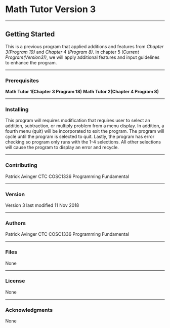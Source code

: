 # Math Tutor Version 3
______________________________________________________________________________________________________________________________________
## Getting Started
This is a previous program that applied additions and features from *Chapter 3(Program 19)* and *Chapter 4 (Program 8)*. In chapter 5 *(Current Program(Version3))*, we will apply additional features and input guidelines to enhance the program.

______________________________________________________________________________________________________________________________________
### Prerequisites
**Math Tutor 1(Chapter 3 Program 18)**
**Math Tutor 2(Chapter 4 Program 8)**
______________________________________________________________________________________________________________________________________

### Installing
This program will requires modification that requires user to select an addition, subtraction, or multiply problem from a menu display. In addition, a fourth menu (quit) will be incorporated to exit the program. The program will cycle until the program is selected to quit. Lastly, the program has error checking so program only runs with the 1-4 selections. All other selections will cause the program to display an error and recycle. 

______________________________________________________________________________________________________________________________________
### Contributing
Patrick Avinger
CTC COSC1336 Programming Fundamental
______________________________________________________________________________________________________________________________________
### Version
Version 3 last modified 11 Nov 2018

______________________________________________________________________________________________________________________________________
### Authors
Patrick Avinger
CTC COSC1336 Programming Fundamental
______________________________________________________________________________________________________________________________________
### Files
None

______________________________________________________________________________________________________________________________________
### License
None

______________________________________________________________________________________________________________________________________
### Acknowledgments
None

